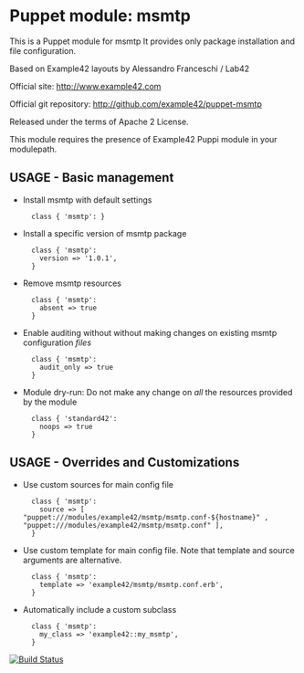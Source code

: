 # Puppet module: msmtp

This is a Puppet module for msmtp
It provides only package installation and file configuration.

Based on Example42 layouts by Alessandro Franceschi / Lab42

Official site: http://www.example42.com

Official git repository: http://github.com/example42/puppet-msmtp

Released under the terms of Apache 2 License.

This module requires the presence of Example42 Puppi module in your modulepath.


## USAGE - Basic management

* Install msmtp with default settings

        class { 'msmtp': }

* Install a specific version of msmtp package

        class { 'msmtp':
          version => '1.0.1',
        }

* Remove msmtp resources

        class { 'msmtp':
          absent => true
        }

* Enable auditing without without making changes on existing msmtp configuration *files*

        class { 'msmtp':
          audit_only => true
        }

* Module dry-run: Do not make any change on *all* the resources provided by the module

        class { 'standard42':
          noops => true
        }


## USAGE - Overrides and Customizations
* Use custom sources for main config file 

        class { 'msmtp':
          source => [ "puppet:///modules/example42/msmtp/msmtp.conf-${hostname}" , "puppet:///modules/example42/msmtp/msmtp.conf" ], 
        }


* Use custom template for main config file. Note that template and source arguments are alternative. 

        class { 'msmtp':
          template => 'example42/msmtp/msmtp.conf.erb',
        }

* Automatically include a custom subclass

        class { 'msmtp':
          my_class => 'example42::my_msmtp',
        }



[![Build Status](https://travis-ci.org/example42/puppet-msmtp.png?branch=master)](https://travis-ci.org/example42/puppet-msmtp)

